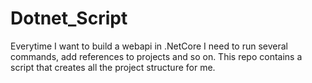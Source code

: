 # Dotnet_Script
Everytime I want to build a webapi in .NetCore I need to run several commands, add references to projects and so on. This repo contains a script that creates all the project structure for me.
